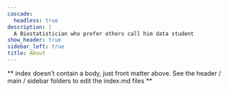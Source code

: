 ```yaml
---
cascade:
  headless: true
description: |
  A Biostatistician who prefer others call him data student
show_header: true
sidebar_left: true
title: About
---
```


** index doesn't contain a body, just front matter above.
See the header / main / sidebar folders to edit the index.md files **
